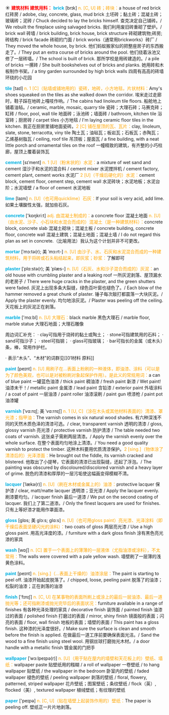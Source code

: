 ☀ <font color="red">**建筑材料 建筑用料：**</font>
<font color="sky blue">**brick**</font> [brɪk] 
<font color="orange">n. [C, U] 砖；砖块：</font>a house of red brick 红砖房 / adobe, clay, concrete, glass, mud brick 土坯砖；黏土砖；混凝土砖；玻璃砖；泥砖 / Chuck decided to lay the bricks himself. 查克决定自己铺砖。/ We rebuilt the fireplace using salvaged bricks. 我们利用废旧砖重砌了壁炉。/ brick wall 砖墙 / brick building, brick house, brick structure 砖砌建筑物;砖房;砖结构 / brick facade 砖砌的门面 / brick works（通常用brickworks）砖厂 / They moved the whole house, by brick. 他们蚂蚁搬家似的把整座房子的东西搬走了。/ They put an extra course of bricks around the pool. 他们绕着泳池又修了一层砖墙。/ The school is built of brick. 那所学校是用砖建造的。/ a pile of bricks 一摞砖 / She built bookshelves out of bricks and planks. 她用砖和木板制作书架。/ a tiny garden surrounded by high brick walls 四周有高高的砖墙环绕的小花园
                      
<font color="sky blue">**tile**</font> [taɪl]
<font color="orange">n. 1 [C]（贴墙或铺地用的）瓷砖，地砖，小方地毯，片状材料：</font>Amy's shoes squeaked on the tiles as she walked down the corridor. 埃米走过走廊时，鞋子踩在地砖上嘎吱作响。/ The cabins had linoleum tile floors. 船舱地上铺着油毡。/ ceramic, marble, mosaic, quarry tile 瓷砖；大理石砖；马赛克砖；缸砖 / floor, pool, wall tile 地面砖；泳池砖；墙面砖 / bathroom, kitchen tile 浴室砖；厨房砖 / carpet tiles 小方地毯 / I'm laying ceramic floor tiles in the kitchen. 我正在厨房里铺地面瓷砖。<font color="orange">2 [C] 铺在屋顶的瓦、瓦片：</font>clay, linoleum, slate, stone, terracotta, viny tile 陶土瓦；油毡瓦；板岩瓦；石板瓦；赤陶瓦；乙烯基树脂瓦 / ceiling, roof tile 吊顶板；屋面瓦 / a fine building, with a neat little porch and ornamental tiles on the roof 一幢精致的建筑，有齐整的小巧柱廊，屋顶上覆着装饰瓦

<font color="sky blue">**cement**</font> [sɪˈment]
<font color="orange">n. 1 [U]（粉末状的）水泥：</font>a mixture of wet sand and cement 湿沙子和水泥的混合料 / cement mixer 水泥搅拌机 / cement factory, cement plant, cement works 水泥厂 <font color="orange">2 [U]（干燥后硬化的）水泥：</font>cement block, cement floor, cement step, cement wall 水泥砖块；水泥地板；水泥台阶；水泥墙壁 / a floor of cement 水泥地板
           
<font color="sky blue">**lime**</font> [laɪm]
<font color="orange">n. [U]（也可用quicklime）石灰：</font>If your soil is very acid, add lime. 如果土壤酸性太强，就加些石灰。

<font color="sky blue">**concrete**</font> ['kɒŋkri:t] 
<font color="orange">adj. 由混凝土制成的：</font>a concrete floor 混凝土地面 <font color="orange">n. [U]（由水泥、沙子、小石块和水混合而成的）混凝土（是一种建筑材料）：</font>concrete block, concrete slab 混凝土砌块；混凝土板 / concrete building, concrete floor, concrete wall 混凝土建筑；混凝土地面；混凝土墙 / I do not regard this plan as set in concrete.（比喻用法）我认为这个计划并非不可更改。
                      
<font color="sky blue">**mortar**</font> [ˈmɔ:tə(r); 美 ˈmɔ:rt-]
<font color="orange">n. [U] 由沙子、水、石灰和水泥混合而成的一种建筑材料，用于将砖或石头粘结起来，即灰浆；砂浆：</font>了解即可

<font color="sky blue">**plaster**</font> [ˈplɑ:stə(r); 美 ˈplæs-]
<font color="orange">n. [U]（石灰、水和沙子混合而成的）灰泥：</font>an old house with crumbling plaster and a leaking roof 一所灰泥剥落、屋顶漏水的老房子 / There were huge cracks in the plaster, and the green shutters were faded. 灰泥上出现多条大裂缝，绿色百叶窗也褪色了。/ Each blow of the hammer removed a great chunk of plaster. 锤子每次敲打都震落一大块灰泥。/ Apply the plaster evenly. 均匀地涂灰泥。/ Plaster was peeling off the ceiling. 天花板上的灰泥正在剥落。

<font color="sky blue">**marble**</font> ['mɑːbl] 
<font color="orange">n. [U] 大理石：</font>black marble 黑色大理石 / marble floor, marble statue 大理石地面；大理石雕像

周边词汇补充：
· clay可指用于烧砖的黏土或陶土；
· stone可指建筑用的石料；
· sand可指沙子；
· steel可指钢；
· glass可指玻璃；
· bar可指长的金属（或木头）条，棒，常用作护栏。

· 表示“木头”、“木材”的词群见[[01材料 原料]]

<font color="sky blue">**paint**</font> [peɪnt] 
<font color="orange">n. [U] 用刷子在…表面上粉刷的一种液体，即油漆、涂料（可以是为了颜色美观，也可以是对被粉刷对象起保护作用）。是此义的常规用词：</font>a can of blue paint 一罐蓝色油漆 / thick paint 稠油漆 / fresh paint 新漆 / Wet paint! 油漆未干！/ metallic paint 金属漆 / lead paint 含铅漆 / exterior paint 外墙涂料 / a coat of paint 一层油漆 / paint roller 油漆滚刷 / paint gun 喷漆枪 / paint pot 油漆罐
           
<font color="sky blue">**varnish**</font> [ˈvɑ:nɪʃ; 美 ˈvɑ:rnɪʃ]
<font color="orange">n. 1 [U, C]（涂在木头或其他材料表面的）清漆、罩光漆；指甲油：</font>The varnish comes in six natural wood shades. 有六种深浅不同的天然木质色泽的清漆可选。/ clear, transparent varnish 透明的清漆 / gloss, glossy varnish 亮光漆 / protective varnish 防护清漆 / The table needed two coats of varnish. 这张桌子需刷两层清漆。/ Apply the varnish evenly over the whole surface. 在整个表面均匀地涂上清漆。/ You need a good quality varnish to protect the timber. 这种木料要用优质清漆保护。<font color="orange">2 [sing.]（物体涂了清漆后的）光泽漆面：</font>He brought out the fiddle, its varnish cracked and blistered. 他取出了小提琴，它表面的清漆已出现裂缝，还起了浮泡。/ The painting was obscured by discoloured/discolored varnish and a heavy layer of grime. 脱色的清漆和厚厚的一层污垢使这幅画变得模糊不清。
                      
<font color="sky blue">**lacquer**</font> [ˈlækə(r)]
<font color="orange">n. [U]（刷在木材或金属上的）油漆：</font>protective lacquer 保护漆 / clear, matt/matte lacquer 透明漆；亚光漆 / Apply the lacquer evenly. 刷漆要均匀。/ lacquer finish 最后一道漆 / We put on the second coating of lacquer. 我们上了第二道漆。/ Only the finest lacquers are used for finishes. 只有上等好漆才能用作罩面漆。

<font color="sky blue">**gloss**</font> [glɒs; 美 glɔ:s; glɑ:s]
<font color="orange">n. [U]（也可用gloss paint）亮光漆、光泽涂料（即干燥后表面坚硬闪光的涂料）：</font>two coats of gloss 两层亮光漆 / Use a high gloss paint. 用高光泽度的漆。/ furniture with a dark gloss finish 涂有黑色亮光漆的家具

<font color="sky blue">**wash**</font> [wɒʃ] 
<font color="orange">n. [C] 置于一个表面上的薄薄的一层液体（尤指油漆或涂料），不太常用：</font>The walls were covered with a pale yellow wash. 墙壁刷了一层薄的浅黄色涂料。

<font color="sky blue">**paint**</font> [peɪnt] 
<font color="orange">n. [sing.]（…表面上干燥的）油漆涂层：</font>The paint is starting to peel off. 油漆开始起皮脱落了。/ chipped, loose, peeling paint 脱落了的油漆；松裂的油漆；正在剥落的油漆

<font color="sky blue">**finish**</font> ['fɪnɪʃ] 
<font color="orange">n. [C, U] 在某事物的表面所刷上或涂上的最后一层油漆、最后一道抛光等；还可指刷漆或抛光完毕后的表面状况：</font>furniture available in a range of finishes 有各种光泽处理的家具 / decorative finish 装饰面 / painted finish 油漆过的表面 / polished finish 打磨过的表面 / mirror, shiny finish 镜面般的表面；闪亮的表面 / floor, wall finish 地板的表面；墙壁的表面 / This paint has a gloss finish. 这种漆的光泽度很好。/ Make sure the surface is clean and smooth before the finish is applied. 在做最后一道工序前要确保表面光洁。/ Sand the wood to a fine finish using steel wool. 用钢丝球打磨抛光木材。/ a door handle with a metallic finish 镀金属的门把手 
           
<font color="sky blue">**wallpaper**</font> [ˈwɔ:lpeɪpə(r)]
<font color="orange">n. [U]（用于贴在屋内的墙壁和天花板上的）壁纸、墙纸：</font>wallpaper paste 贴壁纸用的糨糊 / a roll of wallpaper 一卷壁纸 / to hang wallpaper 贴壁纸 / the wallpaper in the bedroom 卧室内的壁纸 / faded wallpaper 褪色的壁纸 / peeling wallpaper 剥落的壁纸 / floral, flowery, patterned, striped wallpaper 花卉壁纸；图案壁纸；条纹壁纸 / flock（英）, flocked（美）, textured wallpaper 植绒壁纸；有纹理的壁纸

<font color="sky blue">**paper**</font> ['peɪpə] 
<font color="orange">n. [C, U]（贴在墙壁上起装饰作用的）壁纸：</font>The paper is peeling off. 壁纸正一片片地剥落。
